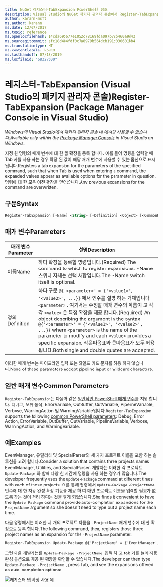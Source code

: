 ```yaml
---
title: NuGet 레지스터-TabExpansion PowerShell 참조
description: Visual Studio의 NuGet 패키지 관리자 콘솔에서 Register-TabExpansion PowerShell 명령에 대 한 참조입니다.
author: karann-msft
ms.author: karann
ms.date: 12/07/2017
ms.topic: reference
ms.openlocfilehash: 14cda695677e1052c78169fda097b72b460a9d43
ms.sourcegitcommit: efc18d484fdf0c7a8979b564dcb191c030601bb4
ms.translationtype: MT
ms.contentlocale: ko-KR
ms.lasthandoff: 07/18/2019
ms.locfileid: "68327300"
---
```

# <a name="register-tabexpansion-package-manager-console-in-visual-studio"></a><span data-ttu-id="d73cc-103">레지스터-TabExpansion (Visual Studio의 패키지 관리자 콘솔)</span><span class="sxs-lookup"><span data-stu-id="d73cc-103">Register-TabExpansion (Package Manager Console in Visual Studio)</span></span>

<span data-ttu-id="d73cc-104">*Windows의 Visual Studio에서 [패키지 관리자 콘솔](../../consume-packages/install-use-packages-powershell.md) 내 에서만 사용할 수 있습니다.*</span><span class="sxs-lookup"><span data-stu-id="d73cc-104">*Available only within the [Package Manager Console](../../consume-packages/install-use-packages-powershell.md) in Visual Studio on Windows.*</span></span>

<span data-ttu-id="d73cc-105">지정 된 명령의 매개 변수에 대 한 탭 확장을 등록 합니다. 예를 들어 명령을 입력할 때 Tab 키를 사용 하는 경우 확장 된 값이 해당 매개 변수에 사용할 수 있는 옵션으로 표시 됩니다.</span><span class="sxs-lookup"><span data-stu-id="d73cc-105">Registers a tab expansion for the parameters of the specified command, such that when Tab is used when entering a command, the expanded values appear as available options for the parameter in question.</span></span> <span data-ttu-id="d73cc-106">명령에 대 한 모든 이전 확장을 덮어씁니다.</span><span class="sxs-lookup"><span data-stu-id="d73cc-106">Any previous expansions for the command are overwritten.</span></span>

## <a name="syntax"></a><span data-ttu-id="d73cc-107">구문</span><span class="sxs-lookup"><span data-stu-id="d73cc-107">Syntax</span></span>

```ps
Register-TabExpansion [-Name] <String> [-Definition] <Object> [<CommonParameters>]
```

## <a name="parameters"></a><span data-ttu-id="d73cc-108">매개 변수</span><span class="sxs-lookup"><span data-stu-id="d73cc-108">Parameters</span></span>

| <span data-ttu-id="d73cc-109">매개 변수</span><span class="sxs-lookup"><span data-stu-id="d73cc-109">Parameter</span></span> | <span data-ttu-id="d73cc-110">설명</span><span class="sxs-lookup"><span data-stu-id="d73cc-110">Description</span></span> |
| --- | --- |
| <span data-ttu-id="d73cc-111">이름</span><span class="sxs-lookup"><span data-stu-id="d73cc-111">Name</span></span> | <span data-ttu-id="d73cc-112">하다 확장을 등록할 명령입니다.</span><span class="sxs-lookup"><span data-stu-id="d73cc-112">(Required) The command to which to register expansions.</span></span> <span data-ttu-id="d73cc-113">-Name 스위치 자체는 선택 사항입니다.</span><span class="sxs-lookup"><span data-stu-id="d73cc-113">The -Name switch itself is optional.</span></span> |
| <span data-ttu-id="d73cc-114">정의</span><span class="sxs-lookup"><span data-stu-id="d73cc-114">Definition</span></span> | <span data-ttu-id="d73cc-115">하다 구문 `@{'<parameter>' = {'<value1>', '<value2>', ...}}` 에서 인수를 설명 하는 개체입니다 `<parameter>` . 여기서는 수정할 매개 변수의 이름이 고 각각 `<value>` 은 특정 확장을 제공 합니다.</span><span class="sxs-lookup"><span data-stu-id="d73cc-115">(Required) An object describing the argument in the syntax `@{'<parameter>' = {'<value1>', '<value2>', ...}}` where `<parameter>` is the name of the parameter to modify and each `<value>` provides a specific expansion.</span></span> <span data-ttu-id="d73cc-116">작은따옴표와 큰따옴표가 모두 허용 됩니다.</span><span class="sxs-lookup"><span data-stu-id="d73cc-116">Both single and double quotes are accepted.</span></span> |

<span data-ttu-id="d73cc-117">이러한 매개 변수는 파이프라인 입력 또는 와일드 카드 문자를 허용 하지 않습니다.</span><span class="sxs-lookup"><span data-stu-id="d73cc-117">None of these parameters accept pipeline input or wildcard characters.</span></span>

## <a name="common-parameters"></a><span data-ttu-id="d73cc-118">일반 매개 변수</span><span class="sxs-lookup"><span data-stu-id="d73cc-118">Common Parameters</span></span>

<span data-ttu-id="d73cc-119">`Register-TabExpansion`는 다음과 같은 [일반적인 PowerShell 매개 변수](http://go.microsoft.com/fwlink/?LinkID=113216)를 지원 합니다. 디버그, 오류 동작, ErrorVariable, OutBuffer, OutVariable, PipelineVariable, Verbose, WarningAction 및 WarningVariable입니다.</span><span class="sxs-lookup"><span data-stu-id="d73cc-119">`Register-TabExpansion` supports the following [common PowerShell parameters](http://go.microsoft.com/fwlink/?LinkID=113216): Debug, Error Action, ErrorVariable, OutBuffer, OutVariable, PipelineVariable, Verbose, WarningAction, and WarningVariable.</span></span>

## <a name="examples"></a><span data-ttu-id="d73cc-120">예</span><span class="sxs-lookup"><span data-stu-id="d73cc-120">Examples</span></span>

<span data-ttu-id="d73cc-121">EventManager, 유틸리티 및 SpecialParser의 세 가지 프로젝트 이름을 포함 하는 솔루션을 고려 합니다.</span><span class="sxs-lookup"><span data-stu-id="d73cc-121">Consider a solution that contains three projects names EventManager, Utilities, and SpecialParser.</span></span> <span data-ttu-id="d73cc-122">개발자는 이러한 각 프로젝트 `Update-Package` 와 함께 다양 한 시간에 명령을 사용 하는 경우가 많습니다.</span><span class="sxs-lookup"><span data-stu-id="d73cc-122">The developer frequently uses the `Update-Package` command at different times with each of those projects.</span></span> <span data-ttu-id="d73cc-123">이를 통해 명령에서 `Update-Package` `-ProjectName` 인수에 대 한 자동 완성 확장 기능을 제공 하 여 매번 프로젝트 이름을 입력할 필요가 없도록 하는 것이 편리 하다는 것을 알게 되었습니다.</span><span class="sxs-lookup"><span data-stu-id="d73cc-123">She finds it convenient to have the `Update-Package` command provide auto-completion expansions for the `-ProjectName` argument so she doesn't need to type out a project name each time.</span></span> 

<span data-ttu-id="d73cc-124">다음 명령에서는 이러한 세 개의 프로젝트 이름을 `-ProjectName` 매개 변수에 대 한 확장으로 등록 합니다.</span><span class="sxs-lookup"><span data-stu-id="d73cc-124">The following command, then, registers those three project names as an expansion for the `-ProjectName` parameter:</span></span>

```ps
Register-TabExpansion Update-Package @{'ProjectName' = {'EventManager', 'Utilities', 'SpecialParser'}}    
```

<span data-ttu-id="d73cc-125">그런 다음 개발자는를 `Update-Package -ProjectName `입력 하 고 tab 키를 눌러 자동 완성 옵션으로 제공 된 확장을 확인할 수 있습니다.</span><span class="sxs-lookup"><span data-stu-id="d73cc-125">The developer can then type `Update-Package -ProjectName `, press Tab, and see the expansions offered as auto-completion options:</span></span>

![레지스터 탭 확장 사용 예](media/Register-TabExpansion-Example.png)
